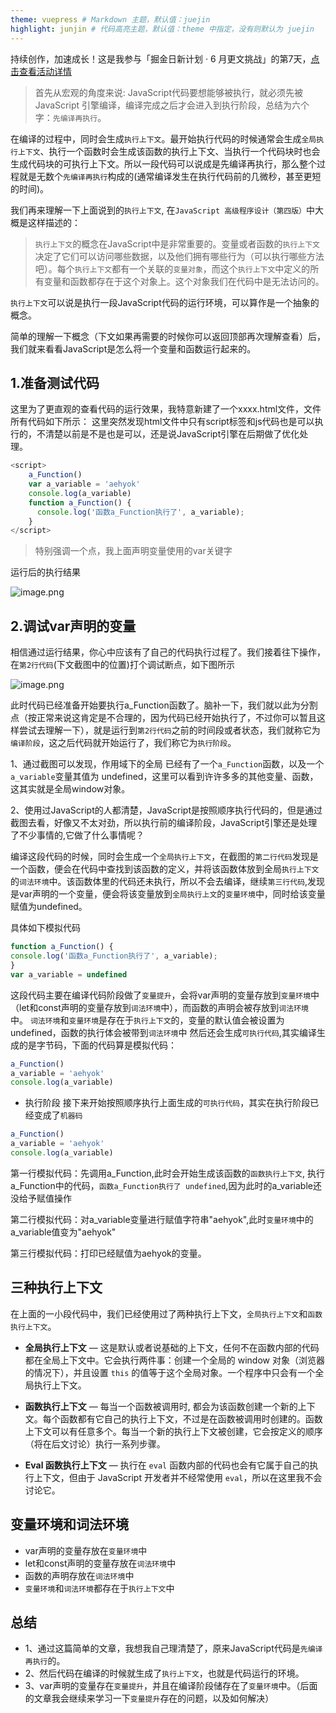 ```yaml
---
theme: vuepress # Markdown 主题，默认值：juejin
highlight: junjin # 代码高亮主题，默认值：theme 中指定，没有则默认为 juejin
---
```


持续创作，加速成长！这是我参与「掘金日新计划 · 6 月更文挑战」的第7天，[点击查看活动详情](https://juejin.cn/post/7099702781094674468 "https://juejin.cn/post/7099702781094674468")

> 首先从宏观的角度来说: JavaScript代码要想能够被执行，就必须先被 JavaScript 引擎编译，编译完成之后才会进入到执行阶段，总结为六个字：`先编译再执行`。
    
在编译的过程中，同时会生成`执行上下文`。最开始执行代码的时候通常会生成`全局执行上下文`、执行一个函数时会生成该函数的执行上下文、当执行一个代码块时也会生成代码块的可执行上下文。所以一段代码可以说成是先编译再执行，那么整个过程就是无数个`先编译再执行`构成的(通常编译发生在执行代码前的几微秒，甚至更短的时间)。

我们再来理解一下上面说到的`执行上下文`, 在`JavaScript 高级程序设计（第四版）`中大概是这样描述的：

> `执行上下文`的概念在JavaScript中是非常重要的。变量或者函数的`执行上下文`决定了它们可以访问哪些数据，以及他们拥有哪些行为（可以执行哪些方法吧）。每个`执行上下文`都有一个关联的`变量对象`，而这个`执行上下文`中定义的所有变量和函数都存在于这个对象上。这个对象我们在代码中是无法访问的。

`执行上下文`可以说是执行一段JavaScript代码的运行环境，可以算作是一个抽象的概念。

简单的理解一下概念（下文如果再需要的时候你可以返回顶部再次理解查看）后，我们就来看看JavaScript是怎么将一个变量和函数运行起来的。

## 1\.准备测试代码

这里为了更直观的查看代码的运行效果，我特意新建了一个xxxx.html文件，文件所有代码如下所示：
这里突然发现html文件中只有script标签和js代码也是可以执行的，不清楚以前是不是也是可以，还是说JavaScript引擎在后期做了优化处理。

```javascript
<script>
    a_Function()
    var a_variable = 'aehyok'
    console.log(a_variable)
    function a_Function() {
      console.log('函数a_Function执行了', a_variable);
    }
</script>
```
> 特别强调一个点，我上面声明变量使用的var关键字

运行后的执行结果

![image.png](https://p6-juejin.byteimg.com/tos-cn-i-k3u1fbpfcp/98b69723ec9b4acca82c28e36beecaf8~tplv-k3u1fbpfcp-watermark.image?)
## 2\.调试var声明的变量

相信通过运行结果，你心中应该有了自己的代码执行过程了。我们接着往下操作，在`第2行代码`(下文截图中的位置)打个调试断点，如下图所示

![image.png](https://p1-juejin.byteimg.com/tos-cn-i-k3u1fbpfcp/3471272a2df045148699bfc22c83ac0b~tplv-k3u1fbpfcp-watermark.image?)

此时代码已经准备开始要执行a_Function函数了。脑补一下，我们就以此为分割点（按正常来说这肯定是不合理的，因为代码已经开始执行了，不过你可以暂且这样尝试去理解一下），就是运行到`第2行代码`之前的时间段或者状态，我们就称它为`编译阶段`，这之后代码就开始运行了，我们称它为`执行阶段`。

  1、通过截图可以发现，作用域下的全局 已经有了一个`a_Function`函数，以及一个`a_variable`变量其值为 undefined，这里可以看到许许多多的其他变量、函数，这其实就是全局window对象。
  
  2、使用过JavaScript的人都清楚，JavaScript是按照顺序执行代码的，但是通过截图去看，好像又不太对劲，所以执行前的编译阶段，JavaScript引擎还是处理了不少事情的,它做了什么事情呢？
  
  编译这段代码的时候，同时会生成一个`全局执行上下文`，在截图的`第二行代码`发现是一个函数，便会在代码中查找到该函数的定义，并将该函数体放到全局`执行上下文`的`词法环境`中。该函数体里的代码还未执行，所以不会去编译，继续`第三行代码`,发现是var声明的一个变量，便会将该变量放到`全局执行上文`的`变量环境`中，同时给该变量赋值为undefined。
  
  具体如下模拟代码
  ```javascript
function a_Function() {
  console.log('函数a_Function执行了', a_variable);
}
var a_variable = undefined
  ```
  这段代码主要在编译代码阶段做了`变量提升`，会将var声明的变量存放到`变量环境`中（let和const声明的变量存放到`词法环境`中），而函数的声明会被存放到`词法环境`中。
  `词法环境`和`变量环境`是存在于`执行上下文`的，变量的默认值会被设置为undefined，函数的执行体会被带到`词法环境`中
  然后还会生成`可执行代码`,其实编译生成的是字节码，下面的代码算是模拟代码：
  ```javascript
  a_Function()
  a_variable = 'aehyok'
  console.log(a_variable)
  ```
  - 执行阶段
    接下来开始按照顺序执行上面生成的`可执行代码`，其实在执行阶段已经变成了`机器码`
```javascript
a_Function()
a_variable = 'aehyok'
console.log(a_variable)
```

   第一行模拟代码：先调用a_Function,此时会开始生成该函数的`函数执行上下文`, 执行a_Function中的代码，`函数a_Function执行了 undefined`,因为此时的a_variable还没给予赋值操作
   
   第二行模拟代码：对a_variable变量进行赋值字符串"aehyok",此时`变量环境`中的a_variable值变为"aehyok"
   
   第三行模拟代码：打印已经赋值为aehyok的变量。
   
## 三种执行上下文
在上面的一小段代码中，我们已经使用过了两种执行上下文，`全局执行上下文`和`函数执行上下文`。

-   **全局执行上下文** — 这是默认或者说基础的上下文，任何不在函数内部的代码都在全局上下文中。它会执行两件事：创建一个全局的 window 对象（浏览器的情况下），并且设置 `this` 的值等于这个全局对象。一个程序中只会有一个全局执行上下文。

-   **函数执行上下文** — 每当一个函数被调用时, 都会为该函数创建一个新的上下文。每个函数都有它自己的执行上下文，不过是在函数被调用时创建的。函数上下文可以有任意多个。每当一个新的执行上下文被创建，它会按定义的顺序（将在后文讨论）执行一系列步骤。

-   **Eval 函数执行上下文** — 执行在 `eval` 函数内部的代码也会有它属于自己的执行上下文，但由于 JavaScript 开发者并不经常使用 `eval`，所以在这里我不会讨论它。
## 变量环境和词法环境
- var声明的变量存放在`变量环境`中
- let和const声明的变量存放在`词法环境`中
- 函数的声明存放在`词法环境`中
- `变量环境`和`词法环境`都存在于`执行上下文`中

## 总结
- 1、通过这篇简单的文章，我想我自己理清楚了，原来JavaScript代码是`先编译再执行`的。
- 2、然后代码在编译的时候就生成了`执行上下文`，也就是代码运行的环境。
- 3、var声明的变量存在`变量提升`，并且在编译阶段储存在了`变量环境`中。（后面的文章我会继续来学习一下`变量提升`存在的问题，以及如何解决）

   